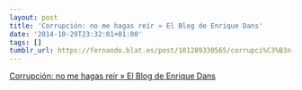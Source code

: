 ```yaml
---
layout: post
title: 'Corrupción: no me hagas reír » El Blog de Enrique Dans'
date: '2014-10-29T23:32:01+01:00'
tags: []
tumblr_url: https://fernando.blat.es/post/101289330565/corrupci%C3%B3n-no-me-hagas-re%C3%ADr-el-blog-de-enrique
---
```

[Corrupción: no me hagas reír » El Blog de Enrique Dans](http://www.enriquedans.com/2014/10/corrupcion-no-me-hagas-reir.html)  
